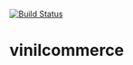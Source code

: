 [![Build Status](https://travis-ci.org/reginaldolribeiro/vinilcommerce.svg?branch=master)](https://travis-ci.org/reginaldolribeiro/vinilcommerce)
# vinilcommerce
